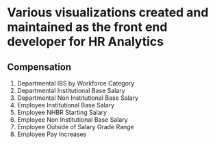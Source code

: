 # Various visualizations created and maintained as the front end developer for HR Analytics

## Compensation

1.  Departmental IBS by Workforce Category
2.  Departmental Institutional Base Salary
3.  Departmental Non Institutional Base Salary
4.  Employee Institutional Base Salary
5.  Employee NHBR Starting Salary
6.  Employee Non Institutional Base Salary
7.  Employee Outside of Salary Grade Range
8.  Employee Pay Increases
